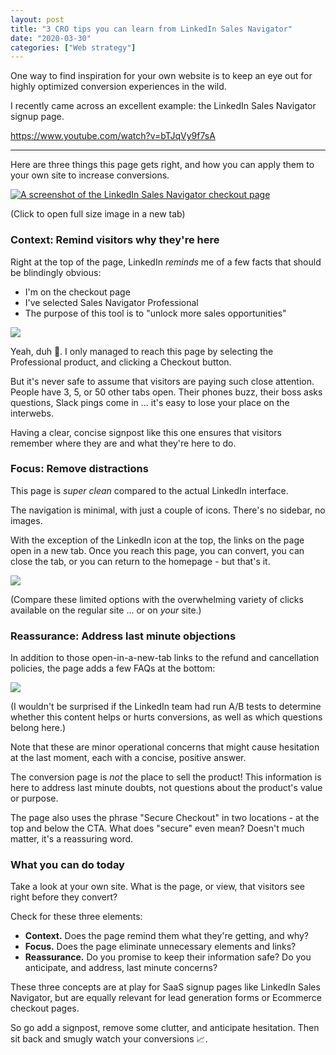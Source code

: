 ```yaml
---
layout: post
title: "3 CRO tips you can learn from LinkedIn Sales Navigator"
date: "2020-03-30"
categories: ["Web strategy"]
---
```


One way to find inspiration for your own website is to keep an eye out for highly optimized conversion experiences in the wild.

I recently came across an excellent example: the LinkedIn Sales Navigator signup page.

https://www.youtube.com/watch?v=bTJqVy9f7sA

* * *

Here are three things this page gets right, and how you can apply them to your own site to increase conversions.

[![A screenshot of the LinkedIn Sales Navigator checkout page](/images/Checkout-Page-LinkedIn-1024x952.png)](https://briandavidhall.com/wp-content/uploads/2020/03/Checkout-Page-LinkedIn.png)

(Click to open full size image in a new tab)

### Context: Remind visitors why they're here

Right at the top of the page, LinkedIn _reminds_ me of a few facts that should be blindingly obvious:

- I'm on the checkout page
- I've selected Sales Navigator Professional
- The purpose of this tool is to "unlock more sales opportunities"

![](/images/Screen-Shot-2020-03-30-at-11.17.33-AM.png)

Yeah, duh 🤤. I only managed to reach this page by selecting the Professional product, and clicking a Checkout button.

But it's never safe to assume that visitors are paying such close attention. People have 3, 5, or 50 other tabs open. Their phones buzz, their boss asks questions, Slack pings come in ... it's easy to lose your place on the interwebs.

Having a clear, concise signpost like this one ensures that visitors remember where they are and what they're here to do.

### Focus: Remove distractions

This page is _super clean_ compared to the actual LinkedIn interface.

The navigation is minimal, with just a couple of icons. There's no sidebar, no images.

With the exception of the LinkedIn icon at the top, the links on the page open in a new tab. Once you reach this page, you can convert, you can close the tab, or you can return to the homepage - but that's it.

![](/images/Screen-Shot-2020-03-30-at-11.26.13-AM.png)

(Compare these limited options with the overwhelming variety of clicks available on the regular site ... or on _your_ site.)

### Reassurance: Address last minute objections

In addition to those open-in-a-new-tab links to the refund and cancellation policies, the page adds a few FAQs at the bottom:

![](/images/Screen-Shot-2020-03-30-at-11.28.03-AM.png)

(I wouldn't be surprised if the LinkedIn team had run A/B tests to determine whether this content helps or hurts conversions, as well as which questions belong here.)

Note that these are minor operational concerns that might cause hesitation at the last moment, each with a concise, positive answer.

The conversion page is _not_ the place to sell the product! This information is here to address last minute doubts, not questions about the product's value or purpose.

The page also uses the phrase "Secure Checkout" in two locations - at the top and below the CTA. What does "secure" even mean? Doesn't much matter, it's a reassuring word.

### What you can do today

Take a look at your own site. What is the page, or view, that visitors see right before they convert?

Check for these three elements:

- **Context.** Does the page remind them what they're getting, and why?
- **Focus.** Does the page eliminate unnecessary elements and links?
- **Reassurance.** Do you promise to keep their information safe? Do you anticipate, and address, last minute concerns?

These three concepts are at play for SaaS signup pages like LinkedIn Sales Navigator, but are equally relevant for lead generation forms or Ecommerce checkout pages.

So go add a signpost, remove some clutter, and anticipate hesitation. Then sit back and smugly watch your conversions 📈.
